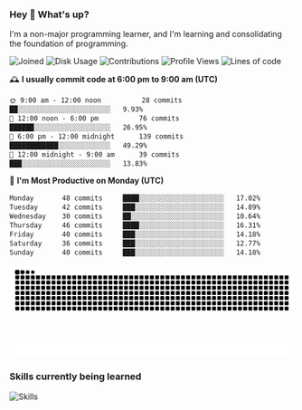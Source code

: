 ### Hey :wave: What's up?

I'm a non-major programming learner, and I'm learning and consolidating the foundation of programming.

<!--START_SECTION:waka-->
![Joined](http://img.shields.io/badge/Joined-7%20years%20ago-6D67E4?style=flat&labelColor=453C67)
![Disk Usage](http://img.shields.io/badge/Github%27s%20Storage-598.5%20MB-FD841F?style=flat&labelColor=E14D2A)
![Contributions](http://img.shields.io/badge/Contributions%20in%202023-265-7DCE13?style=flat&labelColor=2B7A0B)
![Profile Views](http://img.shields.io/badge/Profile%20Views-8-3AB4F2?style=flat&labelColor=0078AA)
![Lines of code](https://img.shields.io/badge/Lines%20of%20code-2%20Million%20Lines%20of%20code-FF8B8B?style=flat&labelColor=EB4747)

🕰️ **I usually commit code at 6:00 pm to 9:00 am (UTC)** 

```text
🌞 9:00 am - 12:00 noon          28 commits     ██░░░░░░░░░░░░░░░░░░░░░░░   9.93% 
🌆 12:00 noon - 6:00 pm          76 commits     ██████░░░░░░░░░░░░░░░░░░░   26.95% 
🌃 6:00 pm - 12:00 midnight      139 commits    ████████████░░░░░░░░░░░░░   49.29% 
🌙 12:00 midnight - 9:00 am      39 commits     ███░░░░░░░░░░░░░░░░░░░░░░   13.83%
```
📅 **I'm Most Productive on Monday (UTC)** 

```text
Monday       48 commits     ████░░░░░░░░░░░░░░░░░░░░░   17.02% 
Tuesday      42 commits     ███░░░░░░░░░░░░░░░░░░░░░░   14.89% 
Wednesday    30 commits     ██░░░░░░░░░░░░░░░░░░░░░░░   10.64% 
Thursday     46 commits     ████░░░░░░░░░░░░░░░░░░░░░   16.31% 
Friday       40 commits     ███░░░░░░░░░░░░░░░░░░░░░░   14.18% 
Saturday     36 commits     ███░░░░░░░░░░░░░░░░░░░░░░   12.77% 
Sunday       40 commits     ███░░░░░░░░░░░░░░░░░░░░░░   14.18%
```

<!--END_SECTION:waka-->

![Snake animation](https://raw.githubusercontent.com/dirname/dirname/output/snake.svg)

![metrics](github-metrics.svg)

### Skills currently being learned

![Skills](https://skillicons.dev/icons?i=linux,rust,go,solidity,typescript,bash,git,postgres,mysql,redis,mongo,docker,kubernetes,grafana,prometheus)
